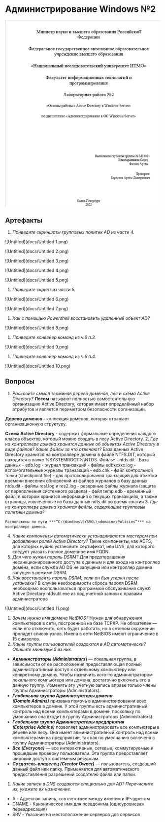 # Администрирование Windows №2

![Untitled](docs/Untitled.png)

## Артефакты

1. *Приведите скриншоты групповых политик AD из части 4.*

![Untitled](docs/Untitled 1.png)

![Untitled](docs/Untitled 2.png)

![Untitled](docs/Untitled 3.png)

![Untitled](docs/Untitled 4.png)

![Untitled](docs/Untitled 5.png)

1.  *Приведите скрипт из части 5.*

![Untitled](docs/Untitled 6.png)

![Untitled](docs/Untitled 7.png)

1. *Как с помощью Powershell восстановить удалённый объект AD?*

![Untitled](docs/Untitled 8.png)

1. *Приведите конвейер команд из ч.6 п.3.*

![Untitled](docs/Untitled 9.png)

1. *Приведите конвейер команд из ч.6 п.4.*

![Untitled](docs/Untitled 10.png)

## Вопросы

1. *Раскройте смысл терминов дерево доменов, лес и схема Active Directory?*
**Лесом** называют полностью самостоятельную организацию Active Directory, которая имеет определённый набор атрибутов и является периметром безопасности организации.

**Дерево доменов -**  коллекция доменов, которая отражает организационную структуру.

**Схема Active Directory -** содержит формальные определения каждого класса объектов, который можно создать в лесу Active Directory.
2. *Где на контроллере домена хранится данные об объектах Active Directory в виде файлов? Какие файлы за что отвечают?*
База данных Active Directory хранится на контроллере домена в файле NTFS.DIT, который находится в папке %SYSTEMROOT%\NTDS.
*Файлы:*
    - ntds.dit - База данных
    - edb.log - журнал транзакций
    - файлы edbxxxxx.log - вспомогательные журналы транзакций
    - edb.chk - файл контрольной точки (checkpoint file) - для протоколирования транзакций для отметки времени внесения обновлений из файлов журналов в базу данных ntds.dit
    - файлы resl.log и res2.log - резервные файлы журнала (защита от переполнения системного раздела)
    - файл temp.edb - временный файл, в котором хранится информация о текущих транзакциях, а также страницы, извлеченные из базы данных ndts.dit во время сжатия
3. *Где на контроллере домена хранятся файлы, содержащие групповые политики домена?*
    
    Расположены по пути ***“C:\Windows\SYSVOL\<domain>\Policies”*** на контроллере домена.
    
4. *Какие компоненты автоматически устанавливаются мастером при добавлении ролей Active Directory?*
Такие компоненты, как ADFS, для которых нужно установить сертификат, или DNS, для которого следует указать полное доменное имя FQDN.
5. *Для чего нужен пароль DSRM?*
Для предотвращения несанкционированного доступа к данным и для входа на контроллер домена, если служба AD DS не запущена или контроллер домена запущен в режиме DSRM.
6. *Как восстановить пароль DSRM, если он был утерян после установки?*
В случае необходимости сброса пароля DSRM необходимо воспользоваться программой обслуживания служб Active Directory ntdsutil.exe из под учетной записи с правами администратора

![Untitled](docs/Untitled 11.png)

1. *Зачем нужно имя домена NetBIOS?*
Нужен для обнаружения компьютеров в сети, построенной на базе TCP/IP. Не обязателен — если его отключить, сеть будет работать, но в сетевом окружении пропадет список узлов. Имена в сети NetBIOS имеют ограничение в 15 символов.
2. *Какие группы пользователей создаются в AD автоматически? Опишите минимум 5 из них.*
- ***Администраторы (Administrators*)** — локальная группа, в зависимости от ее расположения предоставляющая полный административный доступ к отдельному компьютеру или конкретному домену. Чтобы назначить кого-то администратором локального компьютера или домена, достаточно включить его в данную группу. Изменять эту учетную запись вправе только члены группы Администраторы (Administrators).
- ***Глобальная группа Администраторы домена (Domain Admins)*** призвана помочь в администрировании всех компьютеров в домене. У этой группы есть административный контроль над всеми компьютерами в домене, поскольку по умолчанию она входит в группу Администраторы (Administrators).
- ***Глобальная группа Администраторы предприятия (Enterprise Admins)*** позволяет администрировать все компьютеры в дереве или лесу. Она имеет административный контроль над всеми компьютерами на предприятии, так как по умолчанию включена в группу Администраторы (Administrators).
- ***Все (Everyone)*** — все интерактивные, сетевые, коммутируемые и прошедшие проверку пользователи. Эта группа предоставляет широкий доступ к системным ресурсам.
- ***Создатель-владелец (Creator Owner)*** — пользователь, создавший данный файл или папку. Применяется для автоматического предоставления разрешений создателю файла или папки.
1. *Какие записи в DNS создаются специально для AD? Перечислите их, укажете их назначение.*
- A - Адресная запись, соответствие между именем и IP-адресом
- CNAME - Каноническое имя для псевдонима (одноуровневая переадресация)
- SRV - Указание на местоположение серверов для сервисов